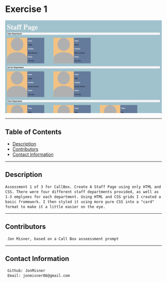 
  # Exercise 1  
![Screenshot](screenshot.png) 
***

  ## Table of Contents

  * [Description](#description)
  * [Contributors](#contributors)
  * [Contact Information](#email)
***
 
  ## Description

    Assessment 1 of 3 for CallBox. Create A Staff Page using only HTML and CSS. There were four different staff departments provided, as well as 1-3 emplyees for each department. Using HTML and CSS grids I created a basic fromework. I then styled it using more pure CSS into a "card" format to make it a little easier on the eye. 
***

  ## Contributors

     Jon Misner, based on a Call Box asseessment prompt
  
***
  ## Contact Information

     Github: JonMisner
     Email: jonmisner86@gmail.com

